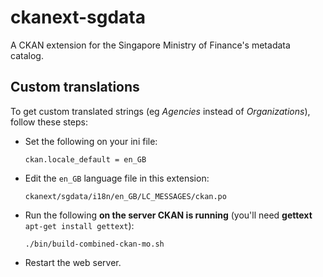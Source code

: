 ckanext-sgdata
==============

A CKAN extension for the Singapore Ministry of Finance's metadata catalog.


## Custom translations

To get custom translated strings (eg *Agencies* instead of *Organizations*),
follow these steps:

* Set the following on your ini file:

    `ckan.locale_default = en_GB`

* Edit the `en_GB` language file in this extension:

    `ckanext/sgdata/i18n/en_GB/LC_MESSAGES/ckan.po`

* Run the following **on the server CKAN is running** (you'll need __gettext__ 
  `apt-get install gettext`):

    `./bin/build-combined-ckan-mo.sh`

* Restart the web server.
